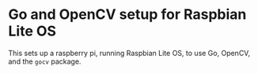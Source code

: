 # Go and OpenCV setup for Raspbian Lite OS 

This sets up a raspberry pi, running Raspbian Lite OS, to use Go, OpenCV, and the `gocv` package. 

